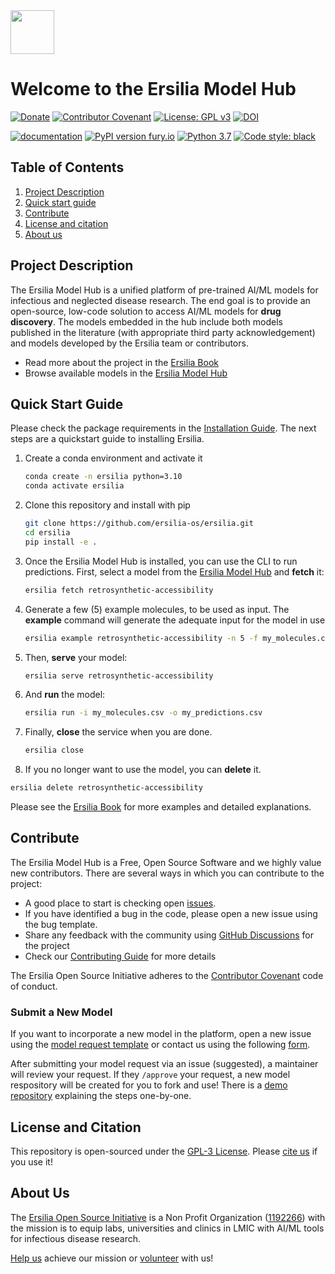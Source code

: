 <div id="top"></div>
<img src="https://github.com/ersilia-os/ersilia/blob/master/assets/Ersilia_Plum.png" height="70">

# Welcome to the Ersilia Model Hub

[![Donate](https://img.shields.io/badge/Donate-PayPal-green.svg)](https://www.paypal.com/uk/fundraiser/charity/4145012) [![Contributor Covenant](https://img.shields.io/badge/Contributor%20Covenant-v2.0%20adopted-ff69b4.svg)](CODE_OF_CONDUCT.md) [![License: GPL v3](https://img.shields.io/badge/License-GPL%20v3-yellow.svg)](https://www.gnu.org/licenses/agpl-3.0) [![DOI](https://zenodo.org/badge/277068989.svg)](https://zenodo.org/badge/latestdoi/277068989)

[![documentation](https://img.shields.io/badge/-Documentation-purple?logo=read-the-docs&logoColor=white)](https://ersilia.gitbook.io/ersilia-book/) [![PyPI version fury.io](https://badge.fury.io/py/ersilia.svg)](https://pypi.python.org/pypi/ersilia/) [![Python 3.7](https://img.shields.io/badge/python-3.7-blue.svg)](https://www.python.org/downloads/release/python-370/) [![Code style: black](https://img.shields.io/badge/code%20style-black-000000.svg?logo=Python&logoColor=white)](https://github.com/psf/black)

## Table of Contents

1. [Project Description](https://github.com/ersilia-os/ersilia#project-description)
2. [Quick start guide](https://github.com/ersilia-os/ersilia#quick-start-guide)
3. [Contribute](https://github.com/ersilia-os/ersilia#contribute)
4. [License and citation](https://github.com/ersilia-os/ersilia#license-and-citation)
5. [About us](https://github.com/ersilia-os/ersilia#about-us)

## Project Description

The Ersilia Model Hub is a unified platform of pre-trained AI/ML models for infectious and neglected disease research. The end goal is to provide an open-source, low-code solution to access AI/ML models for **drug discovery**. The models embedded in the hub include both models published in the literature (with appropriate third party acknowledgement) and models developed by the Ersilia team or contributors.

* Read more about the project in the [Ersilia Book](https://ersilia.gitbook.io/ersilia-book/)
* Browse available models in the [Ersilia Model Hub](https://ersilia.io/model-hub/)

## Quick Start Guide

Please check the package requirements in the [Installation Guide](https://ersilia.gitbook.io/ersilia-book/quick-start/installation). The next steps are a quickstart guide to installing Ersilia.

1. Create a conda environment and activate it

    ```bash
    conda create -n ersilia python=3.10
    conda activate ersilia
    ```

1. Clone this repository and install with pip

    ```bash
    git clone https://github.com/ersilia-os/ersilia.git
    cd ersilia
    pip install -e .
    ```

1. Once the Ersilia Model Hub is installed, you can use the CLI to run predictions. First, select a model from the [Ersilia Model Hub](https://ersilia.io/model-hub/) and **fetch** it:

    ```bash
    ersilia fetch retrosynthetic-accessibility
    ```

1. Generate a few (5) example molecules, to be used as input. The **example** command will generate the adequate input for the model in use

    ```bash
    ersilia example retrosynthetic-accessibility -n 5 -f my_molecules.csv
    ```

1. Then, **serve** your model:

    ```bash
    ersilia serve retrosynthetic-accessibility
    ```

1. And **run** the model:

    ```bash
    ersilia run -i my_molecules.csv -o my_predictions.csv
    ```

1. Finally, **close** the service when you are done.

    ```bash
    ersilia close
    ```

1. If you no longer want to use the model, you can **delete** it.

```bash
ersilia delete retrosynthetic-accessibility
```


Please see the [Ersilia Book](https://ersilia.gitbook.io/ersilia-book/) for more examples and detailed explanations.

## Contribute

The Ersilia Model Hub is a Free, Open Source Software and we highly value new contributors. There are several ways in which you can contribute to the project:

* A good place to start is checking open [issues](https://github.com/ersilia-os/ersilia/issues).
* If you have identified a bug in the code, please open a new issue using the bug template.
* Share any feedback with the community using [GitHub Discussions](https://github.com/ersilia-os/ersilia/discussions) for the project
* Check our [Contributing Guide](https://github.com/ersilia-os/ersilia/blob/master/CONTRIBUTING.md) for more details

The Ersilia Open Source Initiative adheres to the [Contributor Covenant](https://ersilia.gitbook.io/ersilia-wiki/code-of-conduct) code of conduct.

### Submit a New Model

If you want to incorporate a new model in the platform, open a new issue using the [model request template](https://github.com/ersilia-os/ersilia/issues/new?assignees=&labels=new-model&template=model_request.yml&title=%F0%9F%A6%A0+Model+Request%3A+%3Cname%3E) or contact us using the following [form](https://www.ersilia.io/request-model).

After submitting your model request via an issue (suggested), a maintainer will review your request. If they `/approve` your request, a new model respository will be created for you to fork and use! There is a [demo repository](https://github.com/ersilia-os/eos-demo) explaining the steps one-by-one.

## License and Citation

This repository is open-sourced under the [GPL-3 License](https://github.com/ersilia-os/ersilia/blob/master/LICENSE).
Please [cite us](https://github.com/ersilia-os/ersilia/blob/master/CITATION.cff) if you use it!

## About Us

The [Ersilia Open Source Initiative](https://ersilia.io) is a Non Profit Organization ([1192266](https://register-of-charities.charitycommission.gov.uk/charity-search/-/charity-details/5170657/full-print)) with the mission is to equip labs, universities and clinics in LMIC with AI/ML tools for infectious disease research.

[Help us](https://www.ersilia.io/donate) achieve our mission or [volunteer](https://www.ersilia.io/volunteer) with us!

